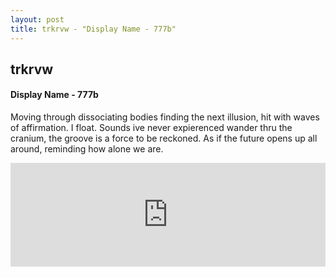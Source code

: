 ```yaml
---
layout: post
title: trkrvw - "Display Name - 777b"
---
```

<h2>trkrvw</h2>
<h4> Display Name - 777b </h4>
<p>
	Moving through dissociating bodies finding the next illusion, hit with waves of affirmation. I float. 
Sounds ive never expierenced wander thru the cranium, the groove is a force to be reckoned. As if the future opens up all around, reminding how alone we are.</p>
<iframe width="100%" height="166" scrolling="no" frameborder="no" allow="autoplay" src="https://w.soundcloud.com/player/?url=https%3A//api.soundcloud.com/tracks/402252564&amp;color=%23ff5500&amp;auto_play=false&amp;hide_related=false&amp;show_comments=true&amp;show_user=true&amp;show_reposts=false&amp;show_teaser=true"></iframe>
